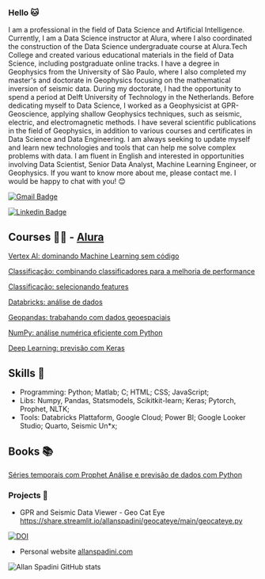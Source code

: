 ### Hello 🐱

I am a professional in the field of Data Science and Artificial Intelligence. Currently, I am a Data Science instructor at Alura, where I also coordinated the construction of the Data Science undergraduate course at Alura.Tech College and created various educational materials in the field of Data Science, including postgraduate online tracks. I have a degree in Geophysics from the University of São Paulo, where I also completed my master's and doctorate in Geophysics focusing on the mathematical inversion of seismic data. During my doctorate, I had the opportunity to spend a period at Delft University of Technology in the Netherlands. Before dedicating myself to Data Science, I worked as a Geophysicist at GPR-Geoscience, applying shallow Geophysics techniques, such as seismic, electric, and electromagnetic methods. I have several scientific publications in the field of Geophysics, in addition to various courses and certificates in Data Science and Data Engineering. I am always seeking to update myself and learn new technologies and tools that can help me solve complex problems with data. I am fluent in English and interested in opportunities involving Data Scientist, Senior Data Analyst, Machine Learning Engineer, or Geophysics. If you want to know more about me, please contact me. I would be happy to chat with you! 😊

[![Gmail Badge](https://img.shields.io/badge/allan.spadini@gmail.com-ff0000?style=flat-square&logo=Gmail&logoColor=white&link=mailto:allan.spadini@gmail.com)](mailto:allan.spadini@gmail.com)

[![Linkedin Badge](https://img.shields.io/badge/allanspadini-ff0000?style=flat-square&logo=Linkedin&logoColor=white&link=https://www.linkedin.com/in/allanspadini/)](https://www.linkedin.com/in/allanspadini/)

## Courses 👨‍🏫 - [Alura](https://cursos.alura.com.br/user/allan-spadini)

[Vertex AI: dominando Machine Learning sem código](https://www.alura.com.br/curso-online-vertex-ai-dominando-machine-learning-codigo)

[Classificação: combinando classificadores para a melhoria de performance](https://www.alura.com.br/curso-online-classificacao-combinando-classificadores-melhoria-performance)

[Classificação: selecionando features](https://www.alura.com.br/curso-online-classificacao-selecionando-features)

[Databricks: análise de dados](https://www.alura.com.br/curso-online-databricks-analise-dados)

[Geopandas: trabahando com dados geoespaciais](https://www.alura.com.br/curso-online-geopandas-trabalhando-dados-geoespaciais)

[NumPy: análise numérica eficiente com Python](https://www.alura.com.br/curso-online-numpy-analise-numerica-eficiente-pythons)

[Deep Learning: previsão com Keras](https://www.alura.com.br/curso-online-deep-learning-previsao-keras)


## Skills 🔭

- Programming: Python; Matlab; C; HTML; CSS; JavaScript;
- Libs: Numpy, Pandas, Statsmodels, Scikitkit-learn; Keras; Pytorch, Prophet, NLTK;
- Tools: Databricks Plattaform, Google Cloud; Power BI; Google Looker Studio; Quarto, Seismic Un*x;

## Books 📚

[Séries temporais com Prophet
Análise e previsão de dados com Python](https://www.casadocodigo.com.br/products/livro-series-temporais-prophet)

### Projects 📝

- GPR and Seismic Data Viewer - Geo Cat Eye
https://share.streamlit.io/allanspadini/geocateye/main/geocateye.py

[![DOI](https://zenodo.org/badge/428036561.svg)](https://zenodo.org/badge/latestdoi/428036561)

- Personal website
[allanspadini.com](allanspadini.com)


![Allan Spadini GitHub stats](https://github-readme-stats.vercel.app/api?username=allanspadini)


